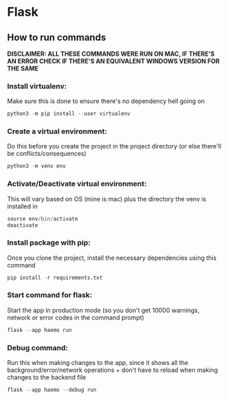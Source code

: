 # Flask

## How to run commands

**DISCLAIMER: ALL THESE COMMANDS WERE RUN ON MAC, IF THERE'S AN ERROR CHECK IF THERE'S AN EQUIVALENT WINDOWS VERSION FOR THE SAME**

### Install virtualenv:

Make sure this is done to ensure there's no dependency hell going on

```python
python3 -m pip install --user virtualenv
```

### Create a virtual environment:

Do this before you create the project in the project directory (or else there'll be conflicts/consequences)

```python
python3 -m venv env
```

### Activate/Deactivate virtual environment:

This will vary based on OS (mine is mac) plus the directory the venv is installed in

```python
source env/bin/activate
deactivate
```

### Install package with pip:

Once you clone the project, install the necessary dependencies using this command

```python
pip install -r requirements.txt
```

### Start command for flask:

Start the app in production mode (so you don't get 10000 warnings, network or error codes in the command prompt)

```python
flask --app haemo run
```

### Debug command:

Run this when making changes to the app, since it shows all the background/error/network operations + don't have to reload when making changes to the backend file

```python
flask --app haemo --debug run
```
